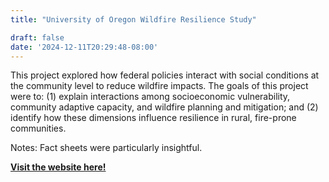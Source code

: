 ```yaml
---
title: "University of Oregon Wildfire Resilience Study"

draft: false
date: '2024-12-11T20:29:48-08:00'
---
```


This project explored how federal policies interact with social conditions at the community level to reduce wildfire impacts. The goals of this project were to: (1) explain interactions among socioeconomic vulnerability, community adaptive capacity, and wildfire planning and mitigation; and (2) identify how these dimensions influence resilience in rural, fire-prone communities.

Notes: Fact sheets were particularly insightful.

[**Visit the website here!**](https://resilient.uoregon.edu/ewp/wildfire-resilience)





